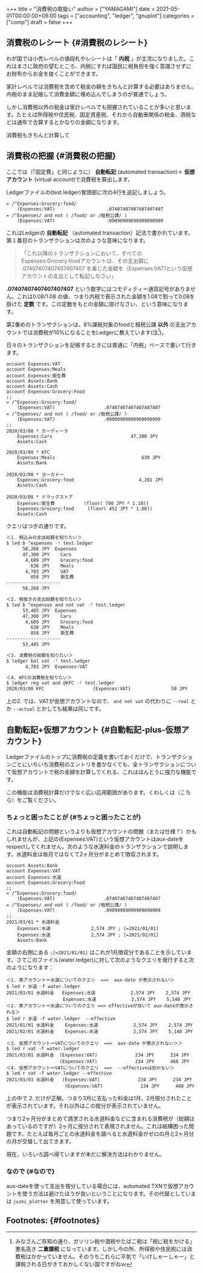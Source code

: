 +++
title = "消費税の取扱い"
author = ["YAMAGAMI"]
date = 2021-05-01T00:00:00+09:00
tags = ["accounting", "ledger", "gnuplot"]
categories = ["comp"]
draft = false
+++

## 消費税のレシート {#消費税のレシート}

わが国では小売レベルの値段札やレシートは「 **内税** 」が主流になりました。これはまさに政府の望むところ、内税にすれば国民に税負担を強く意識させずにお財布からお金を抜くことができます。

家計レベルでは消費税を含めて税金の額をきちんと計算する必要はありません。内税のまま記帳して消費金額に埋め込んでしまうのが普通でしょう。

しかし消費税以外の税金は家計レベルでも把握されていることが多いと思います。たとえば所得税や住民税、固定資産税、それから自動車関係の税金、酒税などは通年で合算するとかなりの金額になります。

消費税もきちんと計算して


## 消費税の把握 {#消費税の把握}

ここでは（「固定費」と同じように） **自動転記** (automated transaction)＋ **仮想アカウント** (virtual account)で消費税を算出します。

Ledgerファイルの(test.ledger)冒頭部に次の4行を追記しましょう。

```nil
= /^Expenses:Grocery:food/
    (Expenses:VAT)                   .07407407407407407407
= /^Expenses/ and not ( /food/ or /租税公課/ )
    (Expenses:VAT)                   .09090909090909090909
```

これはLedgerの **自動転記** （automated transaction）記法で書かれています。<br />
第１番目のトランザクションは次のような意味になります。

> 「これ以降のトランザクションにおいて、すべてのExpenses:Grocery:foodアカウントは、その支出額に .07407407407407407407 を乗じた金額を（Expenses:VAT)という仮想アカウントの支出として転記しなさい」

**.07407407407407407407** という数字にはコモディティ＝通貨記号がありません。これは0.08/1.08 の値、つまり内税で表示された金額を1.08で割って0.08を掛けた **定数** です。この定数をもとの金額に掛けなさい、という意味になります。

第2番めのトランザクションは、8%課税対象のfoodと租税公課 **以外** の支出アカウントでは消費税が10%になることをLedgerに教えています(注[^fn:1])。

日々のトランザクションを記帳するときには普通に「内税」ベースで書いて行きます。

```nil
account Expenses:VAT
account Expenses:Meals
account Expenses:衛生費
account Assets:Bank
account Assets:Cash
account Expenses:Grocery:Food
;;
= /^Expenses:Grocery:food/
    (Expenses:VAT)                  .07407407407407407407
= /^Expenses/ and not ( /food/ or /租税公課/ )
    (Expenses:VAT)                  .09090909090909090909
;;
2020/03/08 * カーディーラ
    Expenses:Cars                             47,300 JPY
    Assets:Cash

2020/03/08 * KFC
    Expenses:Meals                                638 JPY
    Assets:Bank

2020/03/08 * ヨーカドー
    Expenses:Grocery:food                        4,201 JPY
    Assets:Cash

2020/03/08 * ドラッグストア
    Expenses:衛生費　         (floor( 780 JPY * 1.10))
    Expenses:Grocery:food     (floor( 452 JPY * 1.08))
    Assets:Cash
```

クエリはつぎの通りです。

```sh
＜1. 税込みの支出総額を知りたい＞
$ led b ^expenses -f test.ledger
	  58,268 JPY  Expenses
	  47,300 JPY    Cars
	   4,689 JPY    Grocery:food
	     638 JPY    Meals
	   4,783 JPY    VAT
	     858 JPY    衛生費　
--------------------
	  58,268 JPY

＜2. 税抜きの支出総額を知りたい＞
$ led b ^expenses and not vat -f test.ledger
	  53,485 JPY  Expenses
	  47,300 JPY    Cars
	   4,689 JPY    Grocery:food
	     638 JPY    Meals
	     858 JPY    衛生費　
--------------------
	  53,485 JPY

＜3. 消費税の総額を知りたい＞
$ ledger bal vat -f test.ledger
	   4,783 JPY  Expenses:VAT

＜4. KFCの消費税を知りたい＞
$ ledger reg vat and @KFC -f test.ledger
2020/03/08 KFC                  (Expenses:VAT)               58 JPY       58 JPY
```

上の2. では、VATが仮想アカウントなので、 `and not vat` の代わりに
`--real` とか `--actual` とかしても結果は同じです。


## 自動転記+仮想アカウント {#自動転記-plus-仮想アカウント}

Ledgerファイルのトップに消費税の定義を書いておくだけで、トランザクションごとにいちいち消費税のエントリを書かなくても、全トランザクションについて仮想アカウントで税の金額を計算してくれる、これはほんとうに強力な機能です。

この機能は消費税計算だけでなく広い応用範囲があります。くわしくは（こちら）をご覧ください。


### ちょっと困ったことが {#ちょっと困ったことが}

これは自動転記の問題というよりも仮想アカウントの問題（または仕様？）かもしれませんが、上記の(Expenses:VAT)という仮想アカウントはaux-dateをrespectしてくれません。次のような水道料金のトランザクションで説明します。水道料金は毎月ではなくて2ヶ月分がまとめて徴収されます。

```nil
account Assets:Bank
account Expenses:VAT
account Expenses:水道
account Expenses:Grocery:Food
;;
= /^Expenses:Grocery:food/
    (Expenses:VAT)                  .07407407407407407407
= /^Expenses/ and not ( /food/ or /租税公課/ )
    (Expenses:VAT)                  .09090909090909090909
;;
2021/03/01 * 水道料金
    Expenses:水道               2,574 JPY ; [=2021/01/01]
    Expenses:水道               2,574 JPY ; [=2021/02/01]
    Assets:Bank
```

金額の右側にある `;[=2021/01/01]` はこれが1月徴収分であることを示しています。さてこのファイル(water.ledger)に対して次のようなクエリを発行すると次のようになります：

```nil
＜1. 実アカウント＝水道についてのクエリ  ==>  aux-date が表示されない＞
$ led r 水道 -f water.ledger
2021/03/01 水道料金   Expenses:水道             2,574 JPY    2,574 JPY
　　　　　　　　　　　　 Expenses:水道             2,574 JPY    5,148 JPY
＜2. 実アカウント＝水道についてのクエリ ==> effectiveが効いて aux-dateが表示される＞
$ led r 水道 -f water.ledger  --effective
2021/01/01 水道料金    Expenses:水道             2,574 JPY    2,574 JPY
2021/02/01 水道料金    Expenses:水道             2,574 JPY    5,148 JPY

＜3. 仮想アカウント＝VATについてのクエリ  ==>  aux-date が表示されない＞＞
$ led r vat -f water.ledger
2021/03/01 水道料金  (Expenses:VAT)              234 JPY      234 JPY
　                  (Expenses:VAT)              234 JPY      468 JPY
＜4. 仮想アカウント＝VATについてのクエリ  ==>  --effectiveは効かない＞
$ led r vat -f water.ledger --effective
2021/03/01 水道料金   (Expenses:VAT)              234 JPY      234 JPY
　　　　　　　　　　　　　(Expenses:VAT)              234 JPY      468 JPY
```

上の中で 2. だけが正解。つまり3月に支払った料金は1月、2月按分されたことが表示されています。それ以外はこの按分が表示されていません。

つまり2ヶ月分がまとめて請求される水道料金などに含まれる消費税が（総額はあっているのですが）2ヶ月に按分されて表現されません。これは結構困った問題です。たとえば毎月ごとの水道料金を調べると水道料金がゼロの月と2ヶ月分の月が交替して出てきます。

現在、いろいろ調べ得ていますが未だに解決方法はわかりません。


### なので {#なので}

aux-dateを使って支出を按分している場合には、automated TXNで仮想アカウントを使う方法は避けたほうが良いということになります。その代替としていまは `juzei_plotter` を用意して使っています。


## Footnotes: {#footnotes}

[^fn:1]: みなさんご存知の通り、ガソリン税や酒税やたばこ税は「税に税をかける」悪名高き **二重課税** になっています。しかし今の所、所得税や住民税には消費税はかかっていません。そのうちこれらに平気で「いけしゃーしゃー」と課税される日がきておかしくない国ですがねｗ